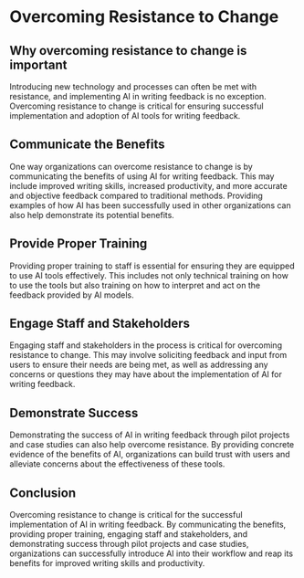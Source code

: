 Overcoming Resistance to Change
===============================================================================

Why overcoming resistance to change is important
------------------------------------------------

Introducing new technology and processes can often be met with resistance, and implementing AI in writing feedback is no exception. Overcoming resistance to change is critical for ensuring successful implementation and adoption of AI tools for writing feedback.

Communicate the Benefits
------------------------

One way organizations can overcome resistance to change is by communicating the benefits of using AI for writing feedback. This may include improved writing skills, increased productivity, and more accurate and objective feedback compared to traditional methods. Providing examples of how AI has been successfully used in other organizations can also help demonstrate its potential benefits.

Provide Proper Training
-----------------------

Providing proper training to staff is essential for ensuring they are equipped to use AI tools effectively. This includes not only technical training on how to use the tools but also training on how to interpret and act on the feedback provided by AI models.

Engage Staff and Stakeholders
-----------------------------

Engaging staff and stakeholders in the process is critical for overcoming resistance to change. This may involve soliciting feedback and input from users to ensure their needs are being met, as well as addressing any concerns or questions they may have about the implementation of AI for writing feedback.

Demonstrate Success
-------------------

Demonstrating the success of AI in writing feedback through pilot projects and case studies can also help overcome resistance. By providing concrete evidence of the benefits of AI, organizations can build trust with users and alleviate concerns about the effectiveness of these tools.

Conclusion
----------

Overcoming resistance to change is critical for the successful implementation of AI in writing feedback. By communicating the benefits, providing proper training, engaging staff and stakeholders, and demonstrating success through pilot projects and case studies, organizations can successfully introduce AI into their workflow and reap its benefits for improved writing skills and productivity.
